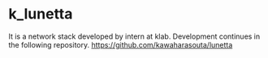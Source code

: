 # k_lunetta

It is a network stack developed by intern at klab.
Development continues in the following repository.
https://github.com/kawaharasouta/lunetta
